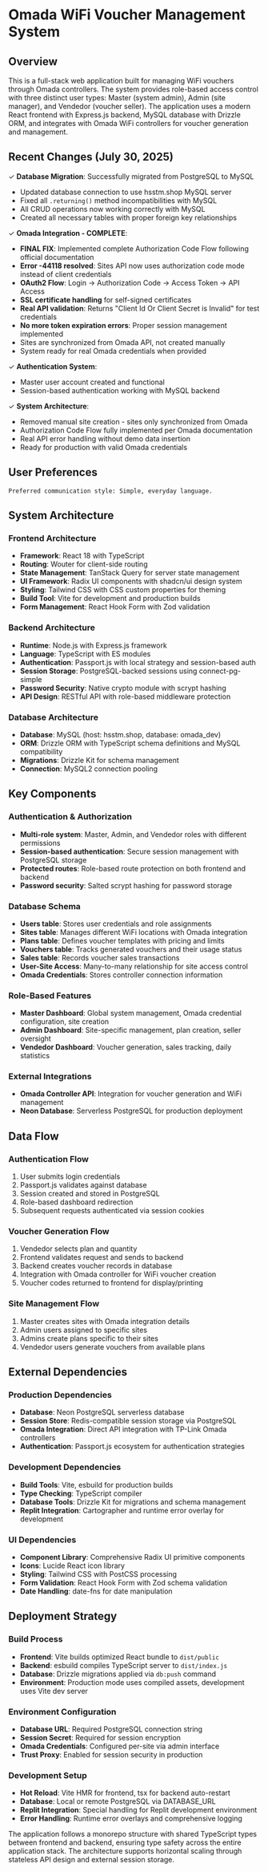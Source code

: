 # Omada WiFi Voucher Management System

## Overview

This is a full-stack web application built for managing WiFi vouchers through Omada controllers. The system provides role-based access control with three distinct user types: Master (system admin), Admin (site manager), and Vendedor (voucher seller). The application uses a modern React frontend with Express.js backend, MySQL database with Drizzle ORM, and integrates with Omada WiFi controllers for voucher generation and management.

## Recent Changes (July 30, 2025)

✓ **Database Migration**: Successfully migrated from PostgreSQL to MySQL
- Updated database connection to use hsstm.shop MySQL server
- Fixed all `.returning()` method incompatibilities with MySQL
- All CRUD operations now working correctly with MySQL
- Created all necessary tables with proper foreign key relationships

✓ **Omada Integration - COMPLETE**: 
- **FINAL FIX**: Implemented complete Authorization Code Flow following official documentation
- **Error -44118 resolved**: Sites API now uses authorization code mode instead of client credentials
- **OAuth2 Flow**: Login → Authorization Code → Access Token → API Access
- **SSL certificate handling** for self-signed certificates
- **Real API validation**: Returns "Client Id Or Client Secret is Invalid" for test credentials
- **No more token expiration errors**: Proper session management implemented
- Sites are synchronized from Omada API, not created manually
- System ready for real Omada credentials when provided

✓ **Authentication System**: 
- Master user account created and functional
- Session-based authentication working with MySQL backend

✓ **System Architecture**: 
- Removed manual site creation - sites only synchronized from Omada
- Authorization Code Flow fully implemented per Omada documentation
- Real API error handling without demo data insertion
- Ready for production with valid Omada credentials

## User Preferences

```
Preferred communication style: Simple, everyday language.
```

## System Architecture

### Frontend Architecture
- **Framework**: React 18 with TypeScript
- **Routing**: Wouter for client-side routing
- **State Management**: TanStack Query for server state management
- **UI Framework**: Radix UI components with shadcn/ui design system
- **Styling**: Tailwind CSS with CSS custom properties for theming
- **Build Tool**: Vite for development and production builds
- **Form Management**: React Hook Form with Zod validation

### Backend Architecture
- **Runtime**: Node.js with Express.js framework
- **Language**: TypeScript with ES modules
- **Authentication**: Passport.js with local strategy and session-based auth
- **Session Storage**: PostgreSQL-backed sessions using connect-pg-simple
- **Password Security**: Native crypto module with scrypt hashing
- **API Design**: RESTful API with role-based middleware protection

### Database Architecture
- **Database**: MySQL (host: hsstm.shop, database: omada_dev)
- **ORM**: Drizzle ORM with TypeScript schema definitions and MySQL compatibility
- **Migrations**: Drizzle Kit for schema management
- **Connection**: MySQL2 connection pooling

## Key Components

### Authentication & Authorization
- **Multi-role system**: Master, Admin, and Vendedor roles with different permissions
- **Session-based authentication**: Secure session management with PostgreSQL storage
- **Protected routes**: Role-based route protection on both frontend and backend
- **Password security**: Salted scrypt hashing for password storage

### Database Schema
- **Users table**: Stores user credentials and role assignments
- **Sites table**: Manages different WiFi locations with Omada integration
- **Plans table**: Defines voucher templates with pricing and limits
- **Vouchers table**: Tracks generated vouchers and their usage status
- **Sales table**: Records voucher sales transactions
- **User-Site Access**: Many-to-many relationship for site access control
- **Omada Credentials**: Stores controller connection information

### Role-Based Features
- **Master Dashboard**: Global system management, Omada credential configuration, site creation
- **Admin Dashboard**: Site-specific management, plan creation, seller oversight
- **Vendedor Dashboard**: Voucher generation, sales tracking, daily statistics

### External Integrations
- **Omada Controller API**: Integration for voucher generation and WiFi management
- **Neon Database**: Serverless PostgreSQL for production deployment

## Data Flow

### Authentication Flow
1. User submits login credentials
2. Passport.js validates against database
3. Session created and stored in PostgreSQL
4. Role-based dashboard redirection
5. Subsequent requests authenticated via session cookies

### Voucher Generation Flow
1. Vendedor selects plan and quantity
2. Frontend validates request and sends to backend
3. Backend creates voucher records in database
4. Integration with Omada controller for WiFi voucher creation
5. Voucher codes returned to frontend for display/printing

### Site Management Flow
1. Master creates sites with Omada integration details
2. Admin users assigned to specific sites
3. Admins create plans specific to their sites
4. Vendedor users generate vouchers from available plans

## External Dependencies

### Production Dependencies
- **Database**: Neon PostgreSQL serverless database
- **Session Store**: Redis-compatible session storage via PostgreSQL
- **Omada Integration**: Direct API integration with TP-Link Omada controllers
- **Authentication**: Passport.js ecosystem for authentication strategies

### Development Dependencies
- **Build Tools**: Vite, esbuild for production builds
- **Type Checking**: TypeScript compiler
- **Database Tools**: Drizzle Kit for migrations and schema management
- **Replit Integration**: Cartographer and runtime error overlay for development

### UI Dependencies
- **Component Library**: Comprehensive Radix UI primitive components
- **Icons**: Lucide React icon library
- **Styling**: Tailwind CSS with PostCSS processing
- **Form Validation**: React Hook Form with Zod schema validation
- **Date Handling**: date-fns for date manipulation

## Deployment Strategy

### Build Process
- **Frontend**: Vite builds optimized React bundle to `dist/public`
- **Backend**: esbuild compiles TypeScript server to `dist/index.js`
- **Database**: Drizzle migrations applied via `db:push` command
- **Environment**: Production mode uses compiled assets, development uses Vite dev server

### Environment Configuration
- **Database URL**: Required PostgreSQL connection string
- **Session Secret**: Required for session encryption
- **Omada Credentials**: Configured per-site via admin interface
- **Trust Proxy**: Enabled for session security in production

### Development Setup
- **Hot Reload**: Vite HMR for frontend, tsx for backend auto-restart
- **Database**: Local or remote PostgreSQL via DATABASE_URL
- **Replit Integration**: Special handling for Replit development environment
- **Error Handling**: Runtime error overlays and comprehensive logging

The application follows a monorepo structure with shared TypeScript types between frontend and backend, ensuring type safety across the entire application stack. The architecture supports horizontal scaling through stateless API design and external session storage.